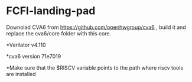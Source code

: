 # FCFI-landing-pad

Downolad CVA6 from https://github.com/openhwgroup/cva6 , build it and replace the cva6/core folder with this core.

*Verilator v4.110

*cva6 version 71e7019

*Make sure that the $RISCV variable points to the path where riscv tools are installed
